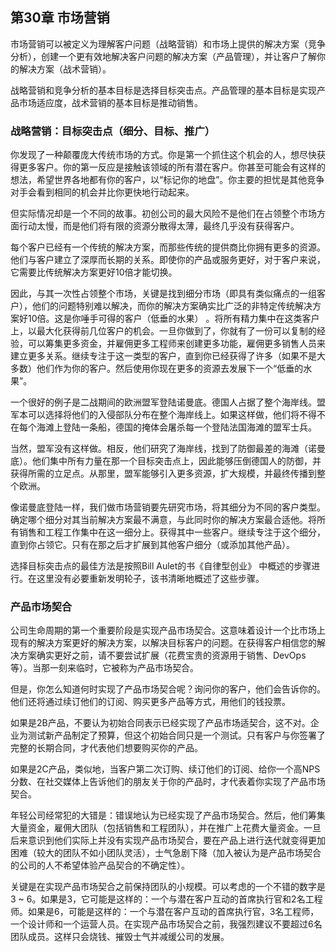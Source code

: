 ## 第30章 市场营销

市场营销可以被定义为理解客户问题（战略营销）和市场上提供的解决方案（竞争分析），创建一个更有效地解决客户问题的解决方案（产品管理），并让客户了解你的解决方案（战术营销）。

战略营销和竞争分析的基本目标是选择目标突击点。产品管理的基本目标是实现产品市场适应度，战术营销的基本目标是推动销售。

### 战略营销：目标突击点（细分、目标、推广）
你发现了一种颠覆庞大传统市场的方式。你是第一个抓住这个机会的人，想尽快获得更多客户。你的第一反应是接触该领域的所有潜在客户。你甚至可能会有这样的想法，希望世界各地都有你的客户，以“标记你的地盘”。你主要的担忧是其他竞争对手会看到相同的机会并比你更快地行动起来。

但实际情况却是一个不同的故事。初创公司的最大风险不是他们在占领整个市场方面行动太慢，而是他们将有限的资源分散得太薄，最终几乎没有获得客户。

每个客户已经有一个传统的解决方案，而那些传统的提供商比你拥有更多的资源。他们与客户建立了深厚而长期的关系。即使你的产品或服务更好，对于客户来说，它需要比传统解决方案更好10倍才能切换。

因此，与其一次性占领整个市场，关键是找到细分市场（即具有类似痛点的一组客户），他们的问题特别难以解决，而你的解决方案确实比广泛的非特定传统解决方案好10倍。这是你唾手可得的客户（低垂的水果）  。将所有精力集中在这类客户上，以最大化获得前几位客户的机会。一旦你做到了，你就有了一份可以复制的经验，可以筹集更多资金，并雇佣更多工程师来创建更多功能，雇佣更多销售人员来建立更多关系。继续专注于这一类型的客户，直到你已经获得了许多（如果不是大多数）他们作为你的客户。然后使用你现在更多的资源去发展下一个“低垂的水果”。

一个很好的例子是二战期间的欧洲盟军登陆诺曼底。德国人占据了整个海岸线。盟军本可以选择将他们的入侵部队分布在整个海岸线上。如果这样做，他们将不得不在每个海滩上登陆一条船，德国的掩体会屠杀每一个登陆法国海滩的盟军士兵。

当然，盟军没有这样做。相反，他们研究了海岸线，找到了防御最差的海滩（诺曼底）。他们集中所有力量在那一个目标突击点上，因此能够压倒德国人的防御，并获得所需的立足点。从那里，盟军能够引入更多资源，扩大规模，并最终传播到整个欧洲。

像诺曼底登陆一样，我们做市场营销要先研究市场，将其细分为不同的客户类型。确定哪个细分对其当前解决方案最不满意，与此同时你的解决方案最合适他。将所有销售和工程工作集中在这一细分上。获得其中一些客户。继续专注于这个细分，直到你占领它。只有在那之后才扩展到其他客户细分（或添加其他产品）。

选择目标突击点的最佳方法是按照Bill Aulet的书《自律型创业》   中概述的步骤进行。在这里没有必要重新发明轮子，该书清晰地概述了这些步骤。

### 产品市场契合
公司生命周期的第一个重要阶段是实现产品市场契合。这意味着设计一个比市场上现有的解决方案更好的解决方案，以解决目标客户的问题。在获得客户相信您的解决方案确实更好之前，请不要尝试扩展（花费宝贵的资源用于销售、DevOps等）。当那一刻来临时，它被称为产品市场契合。

但是，你怎么知道何时实现了产品市场契合呢？询问你的客户，他们会告诉你的。他们还将通过续订他们的订阅、购买更多产品等方式，用他们的钱投票。

如果是2B产品，不要认为初始合同表示已经实现了产品市场适契合，这不对。企业为测试新产品制定了预算，但这个初始合同只是一个测试。只有客户与你签署了完整的长期合同，才代表他们想要购买你的产品。

如果是2C产品，类似地，当客户第二次订购、续订他们的订阅、给你一个高NPS分数、在社交媒体上告诉他们的朋友关于你的产品时，才代表着你实现了产品市场契合。

年轻公司经常犯的大错是：错误地认为已经实现了产品市场契合。然后，他们筹集大量资金，雇佣大团队（包括销售和工程团队），并在推广上花费大量资金。一旦后来意识到他们实际上并没有实现产品市场契合，要在产品上进行迭代就变得更加困难（较大的团队不如小团队灵活），士气急剧下降（加入被认为是产品市场契合的公司的人不希望体验产品契合的不确定性）。

关键是在实现产品市场契合之前保持团队的小规模。可以考虑的一个不错的数字是3 ~ 6。如果是3，它可能是这样的：一个与潜在客户互动的首席执行官和2名工程师。如果是6，可能是这样的：一个与潜在客户互动的首席执行官，3名工程师，一个设计师和一个运营人员。在实现产品市场契合之前，我强烈建议不要超过6名团队成员。这样只会烧钱、摧毁士气并减缓公司的发展。 
